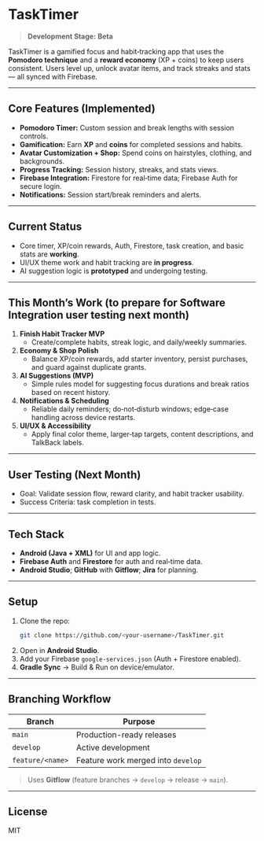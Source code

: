 # TaskTimer

> **Development Stage:** **Beta** 

TaskTimer is a gamified focus and habit‑tracking app that uses the **Pomodoro technique** and a **reward economy** (XP + coins) to keep users consistent. Users level up, unlock avatar items, and track streaks and stats — all synced with Firebase.

---

##  Core Features (Implemented)
- **Pomodoro Timer:** Custom session and break lengths with session controls.
- **Gamification:** Earn **XP** and **coins** for completed sessions and habits.
- **Avatar Customization + Shop:** Spend coins on hairstyles, clothing, and backgrounds.
- **Progress Tracking:** Session history, streaks, and stats views.
- **Firebase Integration:** Firestore for real‑time data; Firebase Auth for secure login.
- **Notifications:** Session start/break reminders and alerts.

---

##  Current Status
- Core timer, XP/coin rewards, Auth, Firestore, task creation, and basic stats are **working**.
- UI/UX theme work and habit tracking are **in progress**.
- AI suggestion logic is **prototyped** and undergoing testing.

---

##  **This Month’s Work (to prepare for Software Integration user testing next month)**
1. **Finish Habit Tracker MVP**
    - Create/complete habits, streak logic, and daily/weekly summaries.
2. **Economy & Shop Polish**
    - Balance XP/coin rewards, add starter inventory, persist purchases, and guard against duplicate grants.
3. **AI Suggestions (MVP)**
    - Simple rules model for suggesting focus durations and break ratios based on recent history.
4. **Notifications & Scheduling**
    - Reliable daily reminders; do‑not‑disturb windows; edge‑case handling across device restarts.
5. **UI/UX & Accessibility**
    - Apply final color theme, larger‑tap targets, content descriptions, and TalkBack labels.

---

##  **User Testing (Next Month)**
- Goal: Validate session flow, reward clarity, and habit tracker usability.
- Success Criteria: task completion in tests.

---

##  Tech Stack
- **Android (Java + XML)** for UI and app logic.
- **Firebase Auth** and **Firestore** for auth and real‑time data.
- **Android Studio**; **GitHub** with **Gitflow**; **Jira** for planning.

---

##  Setup
1. Clone the repo:
   ```bash
   git clone https://github.com/<your-username>/TaskTimer.git
   ```
2. Open in **Android Studio**.
3. Add your Firebase `google-services.json` (Auth + Firestore enabled).
4. **Gradle Sync** → Build & Run on device/emulator.

---

##  Branching Workflow
| Branch | Purpose |
| --- | --- |
| `main` | Production-ready releases |
| `develop` | Active development |
| `feature/<name>` | Feature work merged into `develop` |

> Uses **Gitflow** (feature branches → `develop` → release → `main`).

---

##  License
MIT
